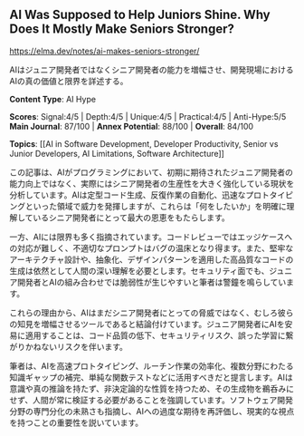 ## AI Was Supposed to Help Juniors Shine. Why Does It Mostly Make Seniors Stronger?

https://elma.dev/notes/ai-makes-seniors-stronger/

AIはジュニア開発者ではなくシニア開発者の能力を増幅させ、開発現場におけるAIの真の価値と限界を詳述する。

**Content Type**: AI Hype

**Scores**: Signal:4/5 | Depth:4/5 | Unique:4/5 | Practical:4/5 | Anti-Hype:5/5
**Main Journal**: 87/100 | **Annex Potential**: 88/100 | **Overall**: 84/100

**Topics**: [[AI in Software Development, Developer Productivity, Senior vs Junior Developers, AI Limitations, Software Architecture]]

この記事は、AIがプログラミングにおいて、初期に期待されたジュニア開発者の能力向上ではなく、実際にはシニア開発者の生産性を大きく強化している現状を分析しています。AIは定型コード生成、反復作業の自動化、迅速なプロトタイピングといった領域で威力を発揮しますが、これらは「何をしたいか」を明確に理解しているシニア開発者にとって最大の恩恵をもたらします。

一方、AIには限界も多く指摘されています。コードレビューではエッジケースへの対応が難しく、不適切なプロンプトはバグの温床となり得ます。また、堅牢なアーキテクチャ設計や、抽象化、デザインパターンを適用した高品質なコードの生成は依然として人間の深い理解を必要とします。セキュリティ面でも、ジュニア開発者とAIの組み合わせでは脆弱性が生じやすいと筆者は警鐘を鳴らしています。

これらの理由から、AIはまだシニア開発者にとっての脅威ではなく、むしろ彼らの知見を増幅させるツールであると結論付けています。ジュニア開発者にAIを安易に適用することは、コード品質の低下、セキュリティリスク、誤った学習に繋がりかねないリスクを伴います。

筆者は、AIを高速プロトタイピング、ルーチン作業の効率化、複数分野にわたる知識ギャップの補完、単純な関数テストなどに活用すべきだと提言します。AIは意識や真の推論を持たず、非決定論的な性質を持つため、その生成物を鵜呑みにせず、人間が常に検証する必要があることを強調しています。ソフトウェア開発分野の専門分化の未熟さも指摘し、AIへの過度な期待を再評価し、現実的な視点を持つことの重要性を説いています。
